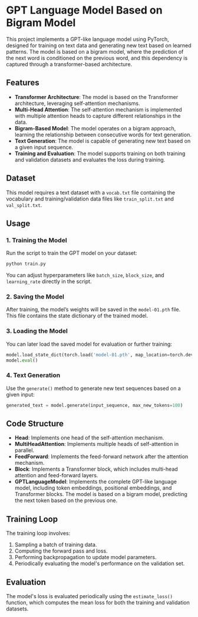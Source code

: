 # GPT Language Model Based on Bigram Model

This project implements a GPT-like language model using PyTorch, designed for training on text data and generating new text based on learned patterns. The model is based on a bigram model, where the prediction of the next word is conditioned on the previous word, and this dependency is captured through a transformer-based architecture.

## Features

- **Transformer Architecture**: The model is based on the Transformer architecture, leveraging self-attention mechanisms.
- **Multi-Head Attention**: The self-attention mechanism is implemented with multiple attention heads to capture different relationships in the data.
- **Bigram-Based Model**: The model operates on a bigram approach, learning the relationship between consecutive words for text generation.
- **Text Generation**: The model is capable of generating new text based on a given input sequence.
- **Training and Evaluation**: The model supports training on both training and validation datasets and evaluates the loss during training.


## Dataset

This model requires a text dataset with a `vocab.txt` file containing the vocabulary and training/validation data files like `train_split.txt` and `val_split.txt`.

## Usage

### 1. Training the Model

Run the script to train the GPT model on your dataset:

```bash
python train.py
```

You can adjust hyperparameters like `batch_size`, `block_size`, and `learning_rate` directly in the script.

### 2. Saving the Model

After training, the model’s weights will be saved in the `model-01.pth` file. This file contains the state dictionary of the trained model.

### 3. Loading the Model

You can later load the saved model for evaluation or further training:

```python
model.load_state_dict(torch.load('model-01.pth', map_location=torch.device('cpu')))
model.eval()
```

### 4. Text Generation

Use the `generate()` method to generate new text sequences based on a given input:

```python
generated_text = model.generate(input_sequence, max_new_tokens=100)
```

## Code Structure

- **Head**: Implements one head of the self-attention mechanism.
- **MultiHeadAttention**: Implements multiple heads of self-attention in parallel.
- **FeedForward**: Implements the feed-forward network after the attention mechanism.
- **Block**: Implements a Transformer block, which includes multi-head attention and feed-forward layers.
- **GPTLanguageModel**: Implements the complete GPT-like language model, including token embeddings, positional embeddings, and Transformer blocks. The model is based on a bigram model, predicting the next token based on the previous one.

## Training Loop

The training loop involves:
1. Sampling a batch of training data.
2. Computing the forward pass and loss.
3. Performing backpropagation to update model parameters.
4. Periodically evaluating the model's performance on the validation set.

## Evaluation

The model's loss is evaluated periodically using the `estimate_loss()` function, which computes the mean loss for both the training and validation datasets.

